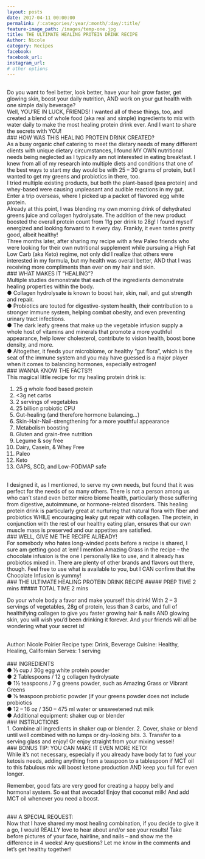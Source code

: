 ```yaml
---
layout: posts
date: 2017-04-11 00:00:00
permalink: /:categories/:year/:month/:day/:title/
feature-image_path: /images/temp-one.jpg
title: THE ULTIMATE HEALING PROTEIN DRINK RECIPE
Author: Nicole
category: Recipes
facebook:
facebook_url:
instagram_url:
# other options
---
```

<br>
Do you want to feel better, look better, have your hair grow faster, get glowing skin, boost your daily nutrition, AND work on your gut health with one simple daily beverage?

<br>
Well, YOU’RE IN LUCK, FRIENDS! I wanted all of these things, too, and created a blend of whole food (aka real and simple) ingredients to mix with water daily to make the most healing protein drink ever. And I want to share the secrets with YOU!

<br>
### HOW WAS THIS HEALING PROTEIN DRINK CREATED?

<br>
As a busy organic chef catering to meet the dietary needs of many different clients with unique dietary circumstances, I found MY OWN nutritional needs being neglected as I typically am not interested in eating breakfast. I knew from all of my research into multiple diets and conditions that one of the best ways to start my day would be with 25 – 30 grams of protein, but I wanted to get my greens and probiotics in there, too.

<br>
I tried multiple existing products, but both the plant-based (pea protein) and whey-based were causing unpleasant and audible reactions in my gut.
Enter a trip overseas, where I picked up a packet of flavored egg white protein.

<br>
Already at this point, I was blending my own morning drink of dehydrated greens juice and collagen hydrolysate. The addition of the new product boosted the overall protein count from 11g per drink to 28g! I found myself energized and looking forward to it every day. Frankly, it even tastes pretty good, albeit healthy!

<br>
Three months later, after sharing my recipe with a few Paleo friends who were looking for their own nutritional supplement while pursuing a High Fat Low Carb (aka Keto) regime, not only did I realize that others were interested in my formula, but my health was overall better, AND that I was receiving more compliments than ever on my hair and skin.

<br>
### WHAT MAKES IT “HEALING”?
<br>
Multiple studies demonstrate that each of the ingredients demonstrate healing properties within the body.
<br>
●	Collagen hydrolysate is known to boost hair, skin, nail, and gut strength and repair.
<br>
●	Probiotics are touted for digestive-system health, their contribution to a stronger immune system, helping combat obesity, and even preventing urinary tract infections.
<br>
●	The dark leafy greens that make up the vegetable infusion supply a whole host of vitamins and minerals that promote a more youthful appearance, help lower cholesterol, contribute to vision health, boost bone density, and more.
<br>
●	Altogether, it feeds your microbiome, or healthy “gut flora”, which is the seat of the immune system and you may have guessed is a major player when it comes to balancing hormones, especially estrogen!

<br>
### WANNA KNOW THE FACTS?!
<br>
This magical little recipe for my healing protein drink is:

<br>

1.	25 g whole food based protein
2.	<3g net carbs
3.	2 servings of vegetables
4.	25 billion probiotic CPU
5.	Gut-healing (and therefore hormone balancing…)
6.	Skin-Hair-Nail-strengthening for a more youthful appearance
7.	Metabolism boosting
8.	Gluten and grain-free nutrition
9.	Legume & soy free
10.	Dairy, Casein, & Whey Free
11.	Paleo
12.	Keto
13.	GAPS, SCD, and Low-FODMAP safe

<br>
I designed it, as I mentioned, to serve my own needs, but found that it was perfect for the needs of so many others. There is not a person among us who can’t stand even better micro biome health, particularly those suffering from digestive, autoimmune, or hormone-related disorders. This healing protein drink is particularly great at nurturing that natural flora with fiber and probiotics WHILE encouraging leaky gut repair with collagen. The protein, in conjunction with the rest of our healthy eating plan, ensures that our own muscle mass is preserved and our appetites are satisfied.

<br>
### WELL, GIVE ME THE RECIPE ALREADY!

<br>
For somebody who hates long-winded posts before a recipe is shared, I sure am getting good at ’em! I mention Amazing Grass in the recipe – the chocolate infusion is the one I personally like to use, and it already has probiotics mixed in. There are plenty of other brands and flavors out there, though. Feel free to use what is available to you, but I CAN confirm that the Chocolate Infusion is yummy!

<br>
### THE ULTIMATE HEALING PROTEIN DRINK RECIPE
##### PREP TIME 2 mins
##### TOTAL TIME 2 mins
<br>

Do your whole body a favor and make yourself this drink! With 2 – 3 servings of vegetables, 28g of protein, less than 3 carbs, and full of healthifying collagen to give you faster growing hair & nails AND glowing skin, you will wish you’d been drinking it forever. And your friends will all be wondering what your secret is!

<br>
Author: Nicole Poirier
Recipe type: Drink, Beverage
Cuisine: Healthy, Healing, Californian
Serves: 1 serving
<br>

<br>
### INGREDIENTS

<br>
●	⅓ cup / 30g egg white protein powder
<br>
●	2 Tablespoons / 12 g collagen hydrolysate
<br>
●	1½ teaspoons / 7 g greens powder, such as Amazing Grass or Vibrant Greens
<br>
●	⅛ teaspoon probiotic powder (if your greens powder does not include probiotics
<br>
●	12 – 16 oz / 350 – 475 ml water or unsweetened nut milk
<br>
●	Additional equipment: shaker cup or blender

<br>
### INSTRUCTIONS

<br>
1.	Combine all ingredients in shaker cup or blender.
2.	Cover, shake or blend until well combined with no lumps or dry-looking bits.
3.	Transfer to a serving glass and enjoy! Or enjoy straight from your mixing vessel!

<br>
### BONUS TIP: YOU CAN MAKE IT EVEN MORE KETO!
<br>
While it’s not necessary, especially if you already have body fat to fuel your ketosis needs, adding anything from a teaspoon to a tablespoon if MCT oil to this fabulous mix will boost ketone production AND keep you full for even longer.

Remember, good fats are very good for creating a happy belly and hormonal system. So eat that avocado! Enjoy that coconut milk! And add MCT oil whenever you need a boost.

<br>
### A SPECIAL REQUEST:
<br>
Now that I have shared my most healing combination, if you decide to give it a go, I would REALLY love to hear about and/or see your results! Take before pictures of your face, hairline, and nails – and show me the difference in 4 weeks!
Any questions? Let me know in the comments and let’s get healthy together!
